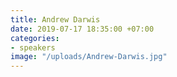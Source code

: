 ```yaml
---
title: Andrew Darwis
date: 2019-07-17 18:35:00 +07:00
categories:
- speakers
image: "/uploads/Andrew-Darwis.jpg"
---
```


